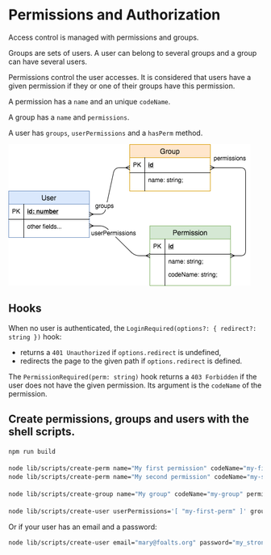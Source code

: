 # Permissions and Authorization

Access control is managed with permissions and groups.

Groups are sets of users. A user can belong to several groups and a group can have several users.

Permissions control the user accesses. It is considered that users have a given permission if they or one of their groups have this permission.

A permission has a `name` and an unique `codeName`.

A group has a `name` and `permissions`.

A user has `groups`, `userPermissions` and a `hasPerm` method.

![Permissions, groups and users](./permissions-groups-and-users.png)

## Hooks

When no user is authenticated, the `LoginRequired(options?: { redirect?: string })` hook:
- returns a `401 Unauthorized` if `options.redirect` is undefined,
- redirects the page to the given path if `options.redirect` is defined.

The `PermissionRequired(perm: string)` hook returns a `403 Forbidden` if the user does not have the given permission. Its argument is the `codeName` of the permission.

## Create permissions, groups and users with the shell scripts.

```sh
npm run build

node lib/scripts/create-perm name="My first permission" codeName="my-first-perm"
node lib/scripts/create-perm name="My second permission" codeName="my-second-perm"

node lib/scripts/create-group name="My group" codeName="my-group" permissions='[ "my-second-perm" ]'

node lib/scripts/create-user userPermissions='[ "my-first-perm" ]' groups='[ "my-group" ]'
```

Or if your user has an email and a password:
```sh
node lib/scripts/create-user email="mary@foalts.org" password="my_strong_password" userPermissions='[ "my-first-perm" ]' groups='[ "my-group" ]'
```